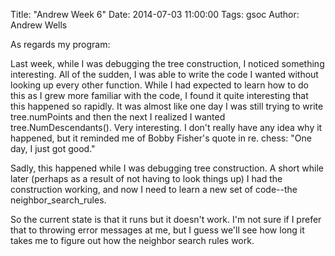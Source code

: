 Title: "Andrew Week 6"
Date: 2014-07-03 11:00:00
Tags: gsoc
Author: Andrew Wells

As regards my program:

Last week, while I was debugging the tree construction, I noticed something interesting.  All of the sudden, I was able to write the code I wanted without looking up every other function.  While I had expected to learn how to do this as I grew more familiar with the code, I found it quite interesting that this happened so rapidly.  It was almost like one day I was still trying to write tree.numPoints and then the next I realized I wanted tree.NumDescendants().  Very interesting.  I don't really have any idea why it happened, but it reminded me of Bobby Fisher's quote in re. chess: "One day, I just got good."

Sadly, this happened while I was debugging tree construction.  A short while later (perhaps as a result of not having to look things up) I had the construction working, and now I need to learn a new set of code--the neighbor_search_rules.

So the current state is that it runs but it doesn't work.  I'm not sure if I prefer that to throwing error messages at me, but I guess we'll see how long it takes me to figure out how the neighbor search rules work.
